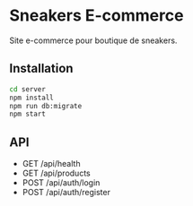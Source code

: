# Sneakers E-commerce

Site e-commerce pour boutique de sneakers.

## Installation

```bash
cd server
npm install
npm run db:migrate
npm start
```

## API

- GET /api/health
- GET /api/products
- POST /api/auth/login
- POST /api/auth/register
